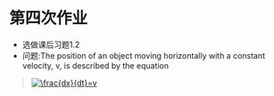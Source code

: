 # 第四次作业
* 选做课后习题1.2
* 问题:The position of an object moving horizontally with a constant velocity, v, is described by the equation
><a href="http://www.codecogs.com/eqnedit.php?latex=\frac{dx}{dt}=v" target="_blank"><img src="http://latex.codecogs.com/gif.latex?\frac{dx}{dt}=v" title="\frac{dx}{dt}=v" /></a>
